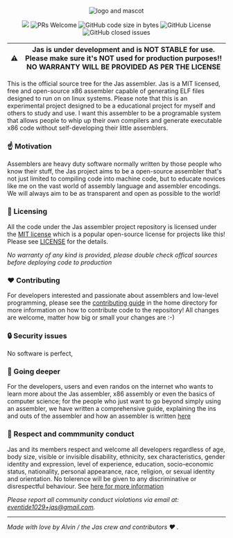 <p align="center"><img alt="logo and mascot" src="https://github.com/cheng-alvin/jas/assets/88267875/a3b453ce-a0c6-443d-881f-cdcfa34e8ddc">
</p>

<p align="center">
  <!-- ALL-CONTRIBUTORS-BADGE:START - Do not remove or modify this section -->
<img src='https://img.shields.io/badge/all_contributors-1-orange.svg?style=flat-square' />
<!-- ALL-CONTRIBUTORS-BADGE:END -->
<img alt='PRs Welcome' src='https://img.shields.io/badge/PRs-welcome-brightgreen.svg?style=shields'/>
  <img alt="GitHub code size in bytes" src="https://img.shields.io/github/languages/code-size/cheng-alvin/jas">
  <img alt="GitHub License" src="https://img.shields.io/github/license/cheng-alvin/jas">
  <img alt="GitHub closed issues" src="https://img.shields.io/github/issues-closed/cheng-alvin/jas"/>
</p>

|⚠️ | Jas is under development and is **NOT STABLE** for use. Please make sure it's NOT used for production purposes!! **NO WARRANTY WILL BE PROVIDED AS PER THE LICENSE**|
| -------- | ------- |

This is the official source tree for the Jas assembler. Jas is a MIT licensed, free and open-source x86 assembler capable of generating ELF files designed to run on on linux systems. Please note that this is an experimental project designed to be a educational project for myself and others to study and use. I want this assembler to be a programable system that allows people to whip up their own compilers and generate executable x86 code without self-developing their little assemblers.

### ☝️ Motivation
Assemblers are heavy duty software normally written by those people who know their stuff, the Jas project aims to be a open-source assembler that's not just limited to compiling code into machine code, but to educate novices like me on the vast world of assembly language and assembler encodings. We will always aim to be as transparent and open as possible to the world! 

### 📝 Licensing 
All the code under the Jas assembler project repository is licensed under the [MIT license](https://en.wikipedia.org/wiki/MIT_License) which is a popular open-source license for projects like this! Please see [LICENSE](https://github.com/cheng-alvin/jas/blob/main/LICENSE) for the details.

*No warranty of any kind is provided, please double check offical sources before deploying code to production*

### ❤️ Contributing
For developers interested and passionate about assemblers and low-level programming, please see the [contributing guide](https://github.com/cheng-alvin/jas/blob/a02fea10d9d398ef63a9fc9419ce54d8b406c3a5/CONTRIBUTING.txt) in the home directory for more information on how to contribute code to the repository! All changes are welcome, matter how big or small your changes are :-)

### 🔒 Security issues
No software is perfect,

### 📃 Going deeper
For the developers, users and even randos on the internet who wants to learn more about the Jas assembler, x86 assembly or even the basics of computer science; for the people who just want to go beyond simply using an assembler, we have written a comprehensive guide, explaining the ins and outs of the assembler and how an assembler is written [here](https://github.com/cheng-alvin/jas/blob/44aac9cb3f99ec6ab401f9bb2a2e6a2155d05bc0/LEARN.md)

### 🤝 Respect and commmunity conduct 
Jas and its members respect and welcome all developers regardless of age, body size, visible or invisible disability, ethnicity, sex characteristics, gender identity and expression, level of experience, education, socio-economic status, nationality, personal appearance, race, religion, or sexual identity and orientation. No tolerence will be given to any discriminative or disrespectful behaviour. See [here for more information](https://github.com/cheng-alvin/jas/blob/dev/CODE_OF_CONDUCT.md)

*Please report all community conduct violations via email at: eventide1029+jas@gmail.com.*

---
*Made with love by Alvin / the Jas crew and contributors ❤️ .* 
